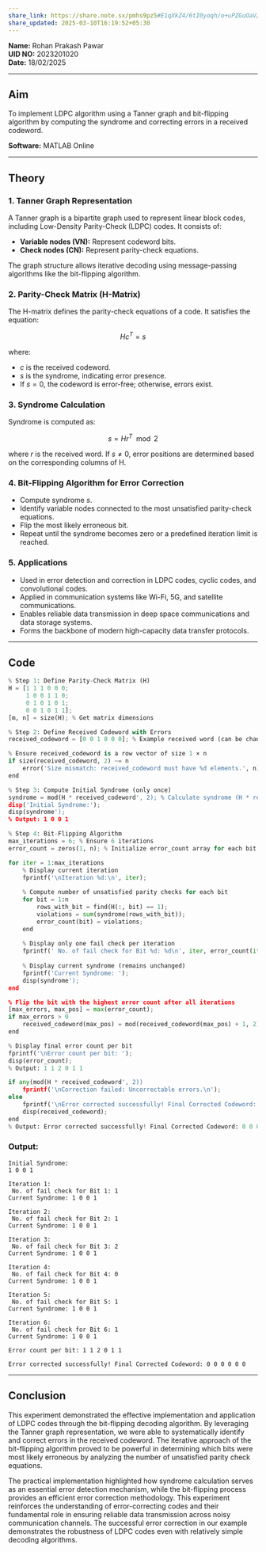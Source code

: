 ```yaml
---
share_link: https://share.note.sx/pmhs9pz5#E1qXkZ4/6tI0yoqh/o+uPZGuOaV/9W9leTJzQYYsZW0
share_updated: 2025-03-10T16:19:52+05:30
---
```


**Name:** Rohan Prakash Pawar  
**UID NO:** 2023201020  
**Date:** 18/02/2025  

---

## Aim
To implement LDPC algorithm using a Tanner graph and bit-flipping algorithm by computing the syndrome and correcting errors in a received codeword.

**Software:** MATLAB Online

---

## Theory

### 1. Tanner Graph Representation
A Tanner graph is a bipartite graph used to represent linear block codes, including Low-Density Parity-Check (LDPC) codes. It consists of:

- **Variable nodes (VN):** Represent codeword bits.
- **Check nodes (CN):** Represent parity-check equations.

The graph structure allows iterative decoding using message-passing algorithms like the bit-flipping algorithm.

### 2. Parity-Check Matrix (H-Matrix)
The H-matrix defines the parity-check equations of a code. It satisfies the equation:

$$H c^T = s$$

where:
- $c$ is the received codeword.
- $s$ is the syndrome, indicating error presence.
- If $s = 0$, the codeword is error-free; otherwise, errors exist.

### 3. Syndrome Calculation
Syndrome is computed as:

$$s = H r^T \mod 2$$

where $r$ is the received word. If $s \neq 0$, error positions are determined based on the corresponding columns of H.

### 4. Bit-Flipping Algorithm for Error Correction
- Compute syndrome $s$.
- Identify variable nodes connected to the most unsatisfied parity-check equations.
- Flip the most likely erroneous bit.
- Repeat until the syndrome becomes zero or a predefined iteration limit is reached.

### 5. Applications
- Used in error detection and correction in LDPC codes, cyclic codes, and convolutional codes.
- Applied in communication systems like Wi-Fi, 5G, and satellite communications.
- Enables reliable data transmission in deep space communications and data storage systems.
- Forms the backbone of modern high-capacity data transfer protocols.

---

## Code

```python
% Step 1: Define Parity-Check Matrix (H)
H = [1 1 1 0 0 0;
     1 0 0 1 1 0;
     0 1 0 1 0 1;
     0 0 1 0 1 1];
[m, n] = size(H); % Get matrix dimensions

% Step 2: Define Received Codeword with Errors
received_codeword = [0 0 1 0 0 0]; % Example received word (can be changed)

% Ensure received_codeword is a row vector of size 1 × n
if size(received_codeword, 2) ~= n
    error('Size mismatch: received_codeword must have %d elements.', n);
end

% Step 3: Compute Initial Syndrome (only once)
syndrome = mod(H * received_codeword', 2); % Calculate syndrome (H * received_codeword^T) mod 2
disp('Initial Syndrome:');
disp(syndrome');
% Output: 1 0 0 1

% Step 4: Bit-Flipping Algorithm
max_iterations = 6; % Ensure 6 iterations
error_count = zeros(1, n); % Initialize error_count array for each bit

for iter = 1:max_iterations
    % Display current iteration
    fprintf('\nIteration %d:\n', iter);
    
    % Compute number of unsatisfied parity checks for each bit
    for bit = 1:n
        rows_with_bit = find(H(:, bit) == 1);
        violations = sum(syndrome(rows_with_bit));
        error_count(bit) = violations;
    end
    
    % Display only one fail check per iteration
    fprintf(' No. of fail check for Bit %d: %d\n', iter, error_count(iter));
    
    % Display current syndrome (remains unchanged)
    fprintf('Current Syndrome: ');
    disp(syndrome');
end

% Flip the bit with the highest error count after all iterations
[max_errors, max_pos] = max(error_count);
if max_errors > 0
    received_codeword(max_pos) = mod(received_codeword(max_pos) + 1, 2);
end

% Display final error count per bit
fprintf('\nError count per bit: ');
disp(error_count);
% Output: 1 1 2 0 1 1

if any(mod(H * received_codeword', 2))
    fprintf('\nCorrection failed: Uncorrectable errors.\n');
else
    fprintf('\nError corrected successfully! Final Corrected Codeword: ');
    disp(received_codeword);
end
% Output: Error corrected successfully! Final Corrected Codeword: 0 0 0 0 0 0
```

### Output:
```
Initial Syndrome:
1 0 0 1

Iteration 1:
 No. of fail check for Bit 1: 1
Current Syndrome: 1 0 0 1

Iteration 2:
 No. of fail check for Bit 2: 1
Current Syndrome: 1 0 0 1

Iteration 3:
 No. of fail check for Bit 3: 2
Current Syndrome: 1 0 0 1

Iteration 4:
 No. of fail check for Bit 4: 0
Current Syndrome: 1 0 0 1

Iteration 5:
 No. of fail check for Bit 5: 1
Current Syndrome: 1 0 0 1

Iteration 6:
 No. of fail check for Bit 6: 1
Current Syndrome: 1 0 0 1

Error count per bit: 1 1 2 0 1 1

Error corrected successfully! Final Corrected Codeword: 0 0 0 0 0 0
```

---

## Conclusion
This experiment demonstrated the effective implementation and application of LDPC codes through the bit-flipping decoding algorithm. By leveraging the Tanner graph representation, we were able to systematically identify and correct errors in the received codeword. The iterative approach of the bit-flipping algorithm proved to be powerful in determining which bits were most likely erroneous by analyzing the number of unsatisfied parity check equations.

The practical implementation highlighted how syndrome calculation serves as an essential error detection mechanism, while the bit-flipping process provides an efficient error correction methodology. This experiment reinforces the understanding of error-correcting codes and their fundamental role in ensuring reliable data transmission across noisy communication channels. The successful error correction in our example demonstrates the robustness of LDPC codes even with relatively simple decoding algorithms.

